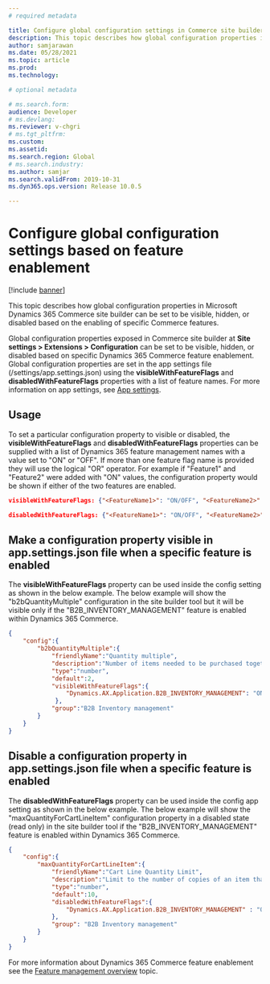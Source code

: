 ```yaml
---
# required metadata

title: Configure global configuration settings in Commerce site builder based on enabled feature
description: This topic describes how global configuration properties in Microsoft Dynamics 365 Commerce site builder can be set to be visible, hidden, or disabled based on the enabling of specific Commerce features.
author: samjarawan
ms.date: 05/28/2021
ms.topic: article
ms.prod: 
ms.technology: 

# optional metadata

# ms.search.form: 
audience: Developer
# ms.devlang: 
ms.reviewer: v-chgri
# ms.tgt_pltfrm: 
ms.custom: 
ms.assetid: 
ms.search.region: Global
# ms.search.industry: 
ms.author: samjar
ms.search.validFrom: 2019-10-31
ms.dyn365.ops.version: Release 10.0.5

---
```


# Configure global configuration settings based on feature enablement

[!include [banner](../includes/banner.md)]

This topic describes how global configuration properties in Microsoft Dynamics 365 Commerce site builder can be set to be visible, hidden, or disabled based on the enabling of specific Commerce features.

Global configuration properties exposed in Commerce site builder at **Site settings \> Extensions \> Configuration** can be set to be visible, hidden, or disabled based on specific Dynamics 365 Commerce feature enablement. Global configuration properties are set in the app settings file (/settings/app.settings.json) using the **visibleWithFeatureFlags** and **disabledWithFeatureFlags** properties with a list of feature names. For more information on app settings, see [App settings](app-settings.md).

## Usage
To set a particular configuration property to visible or disabled, the **visibleWithFeatureFlags** and **disabledWithFeatureFlags** properties can be supplied with a list of Dynamics 365 feature management names with a value set to "ON" or "OFF".  If more than one feature flag name is provided they will use the logical "OR" operator.  For example if "Feature1" and "Feature2" were added with "ON" values, the configuration property would be shown if either of the two features are enabled.

```json
visibleWithFeatureFlags: {"<FeatureName1>": "ON/OFF", "<FeatureName2>": "ON/OFF"}
```

```json
disabledWithFeatureFlags: {"<FeatureName1>": "ON/OFF", "<FeatureName2>": "ON/OFF"}
```

## Make a configuration property visible in app.settings.json file when a specific feature is enabled

The **visibleWithFeatureFlags** property can be used inside the config setting as shown in the below example.  The below example will show the "b2bQuantityMultiple" configuration in the site builder tool but it will be visible only if the "B2B_INVENTORY_MANAGEMENT" feature is enabled within Dynamics 365 Commerce.

```json
{ 
    "config":{ 
        "b2bQuantityMultiple":{
            "friendlyName":"Quantity multiple",
            "description":"Number of items needed to be purchased together",
            "type":"number",
            "default":2,
            "visibleWithFeatureFlags":{
                "Dynamics.AX.Application.B2B_INVENTORY_MANAGEMENT": "ON"
             },
            "group":"B2B Inventory management"
        }
    }
}
```

## Disable a configuration property in app.settings.json file when a specific feature is enabled

The **disabledWithFeatureFlags** property can be used inside the config app setting as shown in the below example.  The below example will show the "maxQuantityForCartLineItem" configuration property in a disabled state (read only) in the site builder tool if the "B2B_INVENTORY_MANAGEMENT" feature is enabled within Dynamics 365 Commerce.

```json
{
    "config":{
        "maxQuantityForCartLineItem":{
            "friendlyName":"Cart Line Quantity Limit",
            "description":"Limit to the number of copies of an item that can be added to a cart line",
            "type":"number",
            "default":10,
            "disabledWithFeatureFlags":{
                "Dynamics.AX.Application.B2B_INVENTORY_MANAGEMENT" : "ON"
            },
            "group": "B2B Inventory management"
        }
    }
}
```

For more information about Dynamics 365 Commerce feature enablement see the [Feature management overview](https://docs.microsoft.com/en-us/dynamics365/fin-ops-core/fin-ops/get-started/feature-management/feature-management-overview?toc=/dynamics365/commerce/toc.json) topic.
